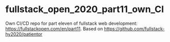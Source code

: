 # fullstack_open_2020_part11_own_CI
Own CI/CD repo for part eleven of fullstack web development: https://fullstackopen.com/en/part11. Based on https://github.com/fullstack-hy2020/patientor
